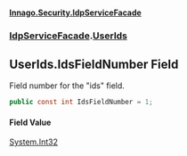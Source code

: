 ﻿#### [Innago\.Security\.IdpServiceFacade](../../index.md 'index')
### [IdpServiceFacade](../index.md 'IdpServiceFacade').[UserIds](index.md 'IdpServiceFacade\.UserIds')

## UserIds\.IdsFieldNumber Field

Field number for the "ids" field\.

```csharp
public const int IdsFieldNumber = 1;
```

#### Field Value
[System\.Int32](https://learn.microsoft.com/en-us/dotnet/api/system.int32 'System\.Int32')
